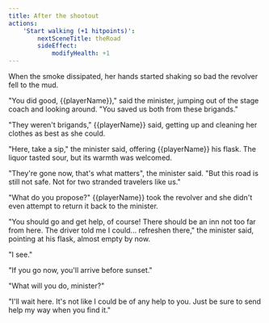 ```yaml
---
title: After the shootout
actions:
    'Start walking (+1 hitpoints)':
        nextSceneTitle: theRoad
        sideEffect:
            modifyHealth: +1
---
```


When the smoke dissipated, her hands started shaking so bad the revolver fell to the mud.

"You did good, {{playerName}}," said the minister, jumping out of the stage coach and looking around. "You saved us both from these brigands."

"They weren't brigands," {{playerName}} said, getting up and cleaning her clothes as best as she could.

"Here, take a sip," the minister said, offering {{playerName}} his flask. The liquor tasted sour, but its warmth was welcomed.

"They're gone now, that's what matters", the minister said. "But this road is still not safe. Not for two stranded travelers like us."

"What do you propose?" {{playerName}} took the revolver and she didn't even attempt to return it back to the minister.

"You should go and get help, of course! There should be an inn not too far from here. The driver told me I could... refreshen there," the minister said, pointing at his flask, almost empty by now.

"I see."

"If you go now, you'll arrive before sunset."

"What will you do, minister?"

"I'll wait here. It's not like I could be of any help to you. Just be sure to send help my way when you find it."
